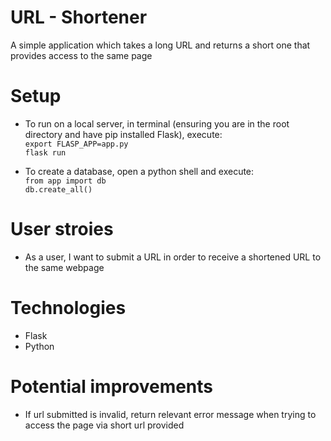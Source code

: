 # URL - Shortener

A simple application which takes a long URL and returns a short one that provides access to the same page

# Setup

* To run on a local server, in terminal (ensuring you are in the root directory and have pip installed Flask), execute:  
`export FLASP_APP=app.py`  
`flask run`

* To create a database, open a python shell and execute:  
`from app import db`  
`db.create_all()`

# User stroies 

* As a user, I want to submit a URL in order to receive a shortened URL to the same webpage

# Technologies

* Flask
* Python

# Potential improvements

* If url submitted is invalid, return relevant error message when trying to access the page via short url provided